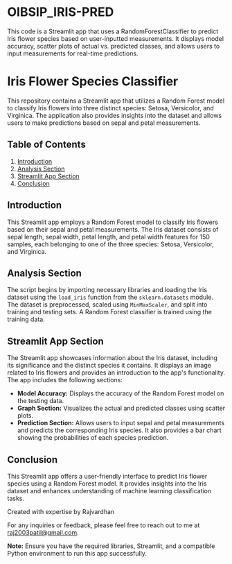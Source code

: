 # OIBSIP_IRIS-PRED
This code is a Streamlit app that uses a RandomForestClassifier to predict Iris flower species based on user-inputted measurements. It displays model accuracy, scatter plots of actual vs. predicted classes, and allows users to input measurements for real-time predictions.
# Iris Flower Species Classifier

This repository contains a Streamlit app that utilizes a Random Forest model to classify Iris flowers into three distinct species: Setosa, Versicolor, and Virginica. The application also provides insights into the dataset and allows users to make predictions based on sepal and petal measurements.

## Table of Contents

1. [Introduction](#introduction)
2. [Analysis Section](#analysis-section)
3. [Streamlit App Section](#streamlit-app-section)
4. [Conclusion](#conclusion)

## Introduction
This Streamlit app employs a Random Forest model to classify Iris flowers based on their sepal and petal measurements. The Iris dataset consists of sepal length, sepal width, petal length, and petal width features for 150 samples, each belonging to one of the three species: Setosa, Versicolor, and Virginica.

## Analysis Section
The script begins by importing necessary libraries and loading the Iris dataset using the `load_iris` function from the `sklearn.datasets` module. The dataset is preprocessed, scaled using `MinMaxScaler`, and split into training and testing sets. A Random Forest classifier is trained using the training data.

## Streamlit App Section
The Streamlit app showcases information about the Iris dataset, including its significance and the distinct species it contains. It displays an image related to Iris flowers and provides an introduction to the app's functionality. The app includes the following sections:

- **Model Accuracy:** Displays the accuracy of the Random Forest model on the testing data.
- **Graph Section:** Visualizes the actual and predicted classes using scatter plots.
- **Prediction Section:** Allows users to input sepal and petal measurements and predicts the corresponding Iris species. It also provides a bar chart showing the probabilities of each species prediction.

## Conclusion
This Streamlit app offers a user-friendly interface to predict Iris flower species using a Random Forest model. It provides insights into the Iris dataset and enhances understanding of machine learning classification tasks.

Created with expertise by Rajvardhan 

For any inquiries or feedback, please feel free to reach out to me at raj2003patil@gmail.com.

**Note:** Ensure you have the required libraries, Streamlit, and a compatible Python environment to run this app successfully.
